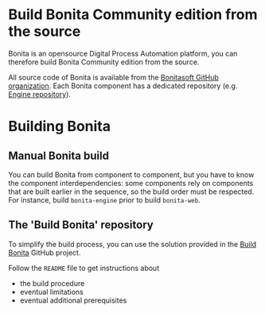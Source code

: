 # Build Bonita Community edition from the source

Bonita is an opensource Digital Process Automation platform, you can therefore build Bonita Community edition from the source.

All source code of Bonita is available from the [Bonitasoft GitHub organization](https://github.com/bonitasoft). Each Bonita component has
a dedicated repository (e.g. [Engine repository](https://github.com/bonitasoft/bonita-engine)).


# Building Bonita

## Manual Bonita build

You can build Bonita from component to component, but you have to know the component interdependencies: some components rely on components
that are built earlier in the sequence, so the build order must be respected. For instance, build `bonita-engine` prior to build
`bonita-web`.

## The 'Build Bonita' repository

To simplify the build process, you can use the solution provided in the [Build Bonita](https://github.com/Bonitasoft-Community/Build-Bonita) GitHub project.

Follow the `README` file to get instructions about
* the build procedure
* eventual limitations
* eventual additional prerequisites
